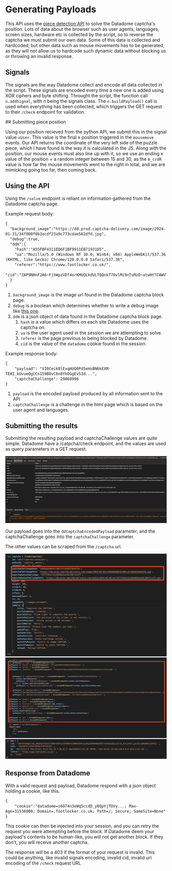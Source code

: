 # Generating Payloads

This API uses the [piece detection API](https://github.com/joekav/SlideCaptcha/tree/main/detection) to solve the Datadome captcha's position. Lots of data about the browser such as user agents, languages, screen sizes, hardware etc is collected by the script, so to reverse the captcha we must submit our own data. Some of this data is collected and hardcoded, but other data such as mouse movements has to be generated, as they will not allow us to hardcode such dynamic data without blocking us or throwing an invalid response.

## Signals

The signals are the way Datadome collect and encode all data collected in the script. These signals are encoded every time a new one is added using XOR ciphers and byte shifting. Throught the script, the function call `n.addSignal`, with n being the signals class. The `n.buildPayload()` call is used when everything has been collected, which triggers the GET request to their `/check` endpoint for validation.

## Submitting piece position

Using our position recieved from the python API, we submit this in the signal value `xUser`. This value is the final x position triggered in the `mousemove` events. Our API returns the coordinate of the very left side of the puzzle piece, which I have found is the way it is calculated in the JS. Along with the position, our mouse events must also line up with it, so we use an ending x value of the position + a random integer between 15 and 30, as the `m_crdR` value is how far the mouse movements went to the right in total, and we are mimicking going too far, then coming back.

## Using the API

Using the `/solve` endpoint is reliant on information gathered from the Datadome captcha page.

Example request body:
```
{
  "background_image":"https://dd.prod.captcha-delivery.com/image/2024-01-31/34f080f0b3acdf23a9c773cdae562dfd.jpg",
  "debug":true,
  "ddm":{
    "hash":"A55FBF4311ED6F1BF9911EB71931D5",
    "ua":"Mozilla/5.0 (Windows NT 10.0; Win64; x64) AppleWebKit/537.36 (KHTML, like Gecko) Chrome/120.0.0.0 Safari/537.36",
    "referer":"https://www.footlocker.co.uk/",
    "cid":"ZAP9NHnF2A6~FjhWpzVDf4orKMUQLkdULT0QnkT70vlMi9nTuMzD~atwHtTCAWVTvsLk3VYPh8Xr_0DMokFo7CS4EqJ~V9LNFOP02GOIoktAj53FV4rOtD8eWam1ueVX"
  }
}
```

1. `background_image` is the image url found in the Datadome captcha block page.
2. `debug` is a boolean which determines whether to write a debug image like [this one](https://github.com/joekav/SlideCaptcha/blob/main/images/debug.jpg).
3. `ddm` is a json object of data found in the Datadome captcha block page.
   1. `hash` is a value which differs on each site Datadome uses the captcha on.
   2. `ua` is the user agent used in the session we are attempting to solve.
   3. `referer` is the page previous to being blocked by Datadome.
   4. `cid` is the value of the `datadome` cookie found in the session.


Example response body:

```
{
    "payload": "VI0Ceik8lExqHUQ0Pd5eHsBN6kEXM-TEHI_kUvueQgCCn159B8vC6n8YkOGgEv53d...",
    "captchaChallenge": 29868996
}
```

1. `payload` is the encoded payload produced by all information sent to the API
2. `captchaChallenge` is a challenge in the html page which is based on the user agent and languages.


## Submitting the results

Submitting the resulting payload and captchaChallenge values are quite simple. Datadome have a /catpcha/check endpoint, and the values are used as query parameters in a GET request.

![submit](https://github.com/joekav/SlideCaptcha/blob/main/images/submit.png?raw=true)

Our payload goes into the `ddCaptchaEncodedPayload` parameter, and the captchaChallenge goes into the `captchaChallenge` parameter.


The other values can be scraped from the `/captcha` url.

![challengeVals](https://github.com/joekav/SlideCaptcha/blob/main/images/challengeVals.png?raw=true)
![submitParams](https://github.com/joekav/SlideCaptcha/blob/main/images/submitParams.png?raw=true)
![ddm](https://github.com/joekav/SlideCaptcha/blob/main/images/ddm.png?raw=true)


## Response from Datadome

With a valid request and payload, Datadome respond with a json object holding a cookie, like this.
```
{
    "cookie":"datadome=s6O74n3eWq5ccdD_y8QpYjTOVy...; Max-Age=31536000; Domain=.footlocker.co.uk; Path=/; Secure; SameSite=None"
}
```

This cookie can then be injected into your session, and you can retry the request you were attempting before the block. If Datadome deem your payload's contents to be human-like, you will not get another block. If they don't, you will receive another captcha.

The response will be a 403 if the format of your request is invalid. This could be anything, like invalid signals encoding, invalid cid, invalid url encoding of the `/check` request URL
